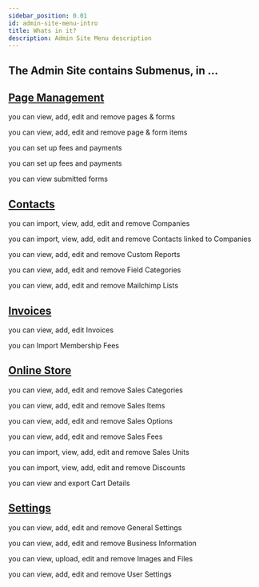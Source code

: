 ```yaml
---
sidebar_position: 0.01
id: admin-site-menu-intro
title: Whats in it?
description: Admin Site Menu description
---
```


## The Admin Site contains Submenus, in ...

## [Page Management](/docs/admin-site-menu/PageManagement/SetupPages)
 

you can view, add, edit and remove pages & forms 

you can view, add, edit and remove page & form items 

you can set up fees and payments

you can set up fees and payments

you can view submitted forms

## [Contacts](/docs/admin-site-menu/Contacts/Companies)

you can import, view, add, edit and remove Companies

you can import, view, add, edit and remove Contacts linked to Companies

you can view, add, edit and remove Custom Reports

you can view, add, edit and remove Field Categories

you can view, add, edit and remove Mailchimp Lists


## [Invoices](/docs/admin-site-menu/Invoices/Invoices)

you can view, add, edit Invoices

you can Import Membership Fees


## [Online Store](/docs/admin-site-menu/OnlineStore/SaleCategory)

you can view, add, edit and remove Sales Categories

you can view, add, edit and remove Sales Items

you can view, add, edit and remove Sales Options

you can view, add, edit and remove Sales Fees

you can import, view, add, edit and remove Sales Units

you can import, view, add, edit and remove Discounts

you can view and export Cart Details


## [Settings](/docs/admin-site-menu/Settings/General)

you can view, add, edit and remove General Settings

you can view, add, edit and remove Business Information

you can view, upload, edit and remove Images and Files

you can view, add, edit and remove User Settings